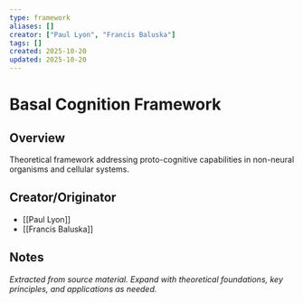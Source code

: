 ```yaml
---
type: framework
aliases: []
creator: ["Paul Lyon", "Francis Baluska"]
tags: []
created: 2025-10-20
updated: 2025-10-20
---
```


# Basal Cognition Framework

## Overview

Theoretical framework addressing proto-cognitive capabilities in non-neural organisms and cellular systems.

## Creator/Originator

- [[Paul Lyon]]
- [[Francis Baluska]]

## Notes

*Extracted from source material. Expand with theoretical foundations, key principles, and applications as needed.*
